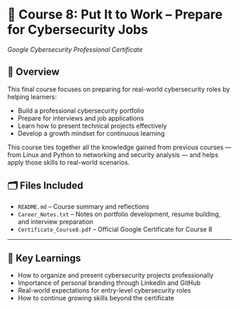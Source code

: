 # 🧠 Course 8: Put It to Work – Prepare for Cybersecurity Jobs  
*Google Cybersecurity Professional Certificate*  

## 📘 Overview  
This final course focuses on preparing for real-world cybersecurity roles by helping learners:  
- Build a professional cybersecurity portfolio  
- Prepare for interviews and job applications  
- Learn how to present technical projects effectively  
- Develop a growth mindset for continuous learning  

This course ties together all the knowledge gained from previous courses — from Linux and Python to networking and security analysis — and helps apply those skills to real-world scenarios.  

## 🗂️ Files Included  
- `README.md` – Course summary and reflections    
- `Career_Notes.txt` – Notes on portfolio development, resume building, and interview preparation  
- `Certificate_Course8.pdf` – Official Google Certificate for Course 8  

---

## 🧩 Key Learnings  
- How to organize and present cybersecurity projects professionally  
- Importance of personal branding through LinkedIn and GitHub  
- Real-world expectations for entry-level cybersecurity roles  
- How to continue growing skills beyond the certificate  

